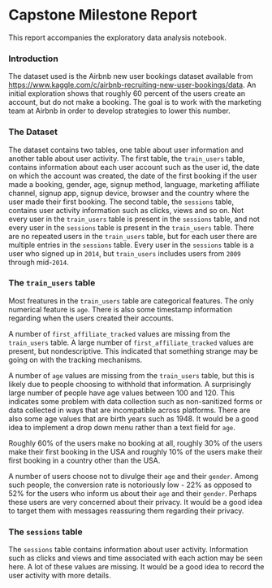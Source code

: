# Capstone Milestone Report

This report accompanies the exploratory data analysis notebook. 

### Introduction
The dataset used is the Airbnb new user bookings dataset available from https://www.kaggle.com/c/airbnb-recruiting-new-user-bookings/data. An initial exploration shows that roughly 60 percent of the users create an account, but do not make a booking. The goal is to work with the marketing team at Airbnb in order to develop strategies to lower this number. 

### The Dataset
The dataset contains two tables, one table about user information and another table about user activity. The first table, the `train_users` table, contains information about each user account such as the user id, the date on which the account was created, the date of the first booking if the user made a booking, gender, age, signup method, language, marketing affiliate channel, signup app, signup device, browser and the country where the user made their first booking. The second table, the `sessions` table, contains user activity information such as clicks, views and so on. Not every user in the `train_users` table is present in the `sessions` table, and not every user in the `sessions` table is present in the `train_users` table. There are no repeated users in the `train_users` table, but for each user there are multiple entries in the `sessions` table. Every user in the `sessions` table is a user who signed up in `2014`, but `train_users` includes users from `2009` through mid-`2014`.

### The `train_users` table
Most freatures in the `train_users` table are categorical features. The only numerical feature is `age`. There is also some timestamp information regarding when the users created their accounts. 

A number of `first_affiliate_tracked` values are missing from the `train_users` table. A large number of `first_affiliate_tracked` values are present, but nondescriptive. This indicated that something strange may be going on with the tracking mechanisms. 

A number of `age` values are missing from the `train_users` table, but this is likely due to people choosing to withhold that information. A surprisingly large number of people have age values between 100 and 120. This indicates some problem with data collection such as non-sanitized forms or data collected in ways that are incompatible across platforms. There are also some age values that are birth years such as 1948. It would be a good idea to implement a drop down menu rather than a text field for `age`.

Roughly 60% of the users make no booking at all, roughly 30% of the users make their first booking in the USA and roughly 10% of the users make their first booking in a country other than the USA. 

A number of users choose not to divulge their `age` and their `gender`. Among such people, the conversion rate is notoriously low - 22% as opposed to 52% for the users who inform us about their `age` and their `gender`. Perhaps these users are very concerned about their privacy. It would be a good idea to target them with messages reassuring them regarding their privacy. 

### The `sessions` table
The `sessions` table contains information about user activity. Information such as clicks and views and time associated with each action may be seen here. A lot of these values are missing. It would be a good idea to record the user activity with more details. 